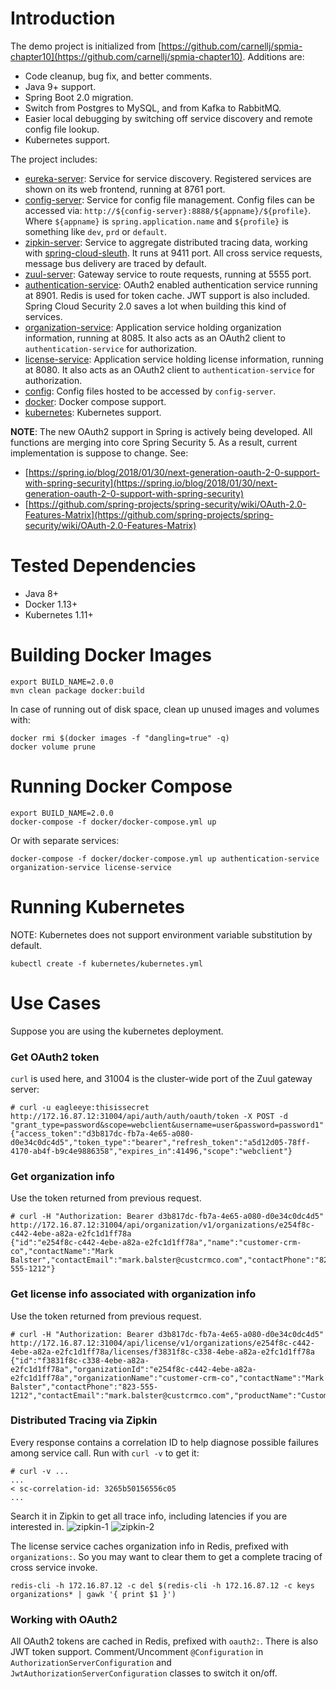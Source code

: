 # Introduction
The demo project is initialized from [https://github.com/carnellj/spmia-chapter10](https://github.com/carnellj/spmia-chapter10). Additions are:
- Code cleanup, bug fix, and better comments.
- Java 9+ support.
- Spring Boot 2.0 migration.
- Switch from Postgres to MySQL, and from Kafka to RabbitMQ.
- Easier local debugging by switching off service discovery and remote config file lookup.
- Kubernetes support.

The project includes:
- [eureka-server](eureka-server): Service for service discovery. Registered services are shown on its web frontend, running at 8761 port.
- [config-server](config-server): Service for config file management. Config files can be accessed via: `http://${config-server}:8888/${appname}/${profile}`. Where `${appname}` is `spring.application.name` and `${profile}` is something like `dev`, `prd` or `default`.
- [zipkin-server](zipkin-server): Service to aggregate distributed tracing data, working with [spring-cloud-sleuth](https://github.com/spring-cloud/spring-cloud-sleuth/). It runs at 9411 port. All cross service requests, message bus delivery are traced by default.
- [zuul-server](zuul-server): Gateway service to route requests, running at 5555 port.
- [authentication-service](authentication-service): OAuth2 enabled authentication service running at 8901. Redis is used for token cache. JWT support is also included. Spring Cloud Security 2.0 saves a lot when building this kind of services. 
- [organization-service](organization-service): Application service holding organization information, running at 8085. It also acts as an OAuth2 client to `authentication-service` for authorization.
- [license-service](license-service): Application service holding license information, running at 8080. It also acts as an OAuth2 client to `authentication-service` for authorization.
- [config](config): Config files hosted to be accessed by `config-server`.
- [docker](docker): Docker compose support.
- [kubernetes](kubernetes): Kubernetes support.

**NOTE**: The new OAuth2 support in Spring is actively being developed. All functions are merging into core Spring Security 5. As a result, current implementation is suppose to change. See:
- [https://spring.io/blog/2018/01/30/next-generation-oauth-2-0-support-with-spring-security](https://spring.io/blog/2018/01/30/next-generation-oauth-2-0-support-with-spring-security)
- [https://github.com/spring-projects/spring-security/wiki/OAuth-2.0-Features-Matrix](https://github.com/spring-projects/spring-security/wiki/OAuth-2.0-Features-Matrix)

# Tested Dependencies
- Java 8+
- Docker 1.13+
- Kubernetes 1.11+

# Building Docker Images
```
export BUILD_NAME=2.0.0
mvn clean package docker:build
```
In case of running out of disk space, clean up unused images and volumes with:
```
docker rmi $(docker images -f "dangling=true" -q)
docker volume prune
```

# Running Docker Compose
```
export BUILD_NAME=2.0.0
docker-compose -f docker/docker-compose.yml up
```
Or with separate services:
```
docker-compose -f docker/docker-compose.yml up authentication-service organization-service license-service
```

# Running Kubernetes
NOTE: Kubernetes does not support environment variable substitution by default.
```
kubectl create -f kubernetes/kubernetes.yml
```

# Use Cases
Suppose you are using the kubernetes deployment.

### Get OAuth2 token
`curl` is used here, and 31004 is the cluster-wide port of the Zuul gateway server:
```
# curl -u eagleeye:thisissecret http://172.16.87.12:31004/api/auth/auth/oauth/token -X POST -d "grant_type=password&scope=webclient&username=user&password=password1"
{"access_token":"d3b817dc-fb7a-4e65-a080-d0e34c0dc4d5","token_type":"bearer","refresh_token":"a5d12d05-78ff-4170-ab4f-b9c4e9886358","expires_in":41496,"scope":"webclient"}
```
### Get organization info
Use the token returned from previous request.
```
# curl -H "Authorization: Bearer d3b817dc-fb7a-4e65-a080-d0e34c0dc4d5" http://172.16.87.12:31004/api/organization/v1/organizations/e254f8c-c442-4ebe-a82a-e2fc1d1ff78a
{"id":"e254f8c-c442-4ebe-a82a-e2fc1d1ff78a","name":"customer-crm-co","contactName":"Mark Balster","contactEmail":"mark.balster@custcrmco.com","contactPhone":"823-555-1212"}
```
### Get license info associated with organization info
Use the token returned from previous request.
```
# curl -H "Authorization: Bearer d3b817dc-fb7a-4e65-a080-d0e34c0dc4d5" http://172.16.87.12:31004/api/license/v1/organizations/e254f8c-c442-4ebe-a82a-e2fc1d1ff78a/licenses/f3831f8c-c338-4ebe-a82a-e2fc1d1ff78a
{"id":"f3831f8c-c338-4ebe-a82a-e2fc1d1ff78a","organizationId":"e254f8c-c442-4ebe-a82a-e2fc1d1ff78a","organizationName":"customer-crm-co","contactName":"Mark Balster","contactPhone":"823-555-1212","contactEmail":"mark.balster@custcrmco.com","productName":"CustomerPro","licenseType":"user","licenseMax":100,"licenseAllocated":5,"comment":null}
```

### Distributed Tracing via Zipkin
Every response contains a correlation ID to help diagnose possible failures among service call. Run with `curl -v` to get it:
```
# curl -v ...
...
< sc-correlation-id: 3265b50156556c05
...
```
Search it in Zipkin to get all trace info, including latencies if you are interested in.
![zipkin-1](https://raw.githubusercontent.com/gonwan/spring-cloud-demo/master/images/zipkin-1.png)
![zipkin-2](https://raw.githubusercontent.com/gonwan/spring-cloud-demo/master/images/zipkin-2.png)

The license service caches organization info in Redis, prefixed with `organizations:`. So you may want to clear them to get a complete tracing of cross service invoke.
```
redis-cli -h 172.16.87.12 -c del $(redis-cli -h 172.16.87.12 -c keys organizations* | gawk '{ print $1 }')
```

### Working with OAuth2
All OAuth2 tokens are cached in Redis, prefixed with `oauth2:`. There is also JWT token support. Comment/Uncomment `@Configuration` in `AuthorizationServerConfiguration` and `JwtAuthorizationServerConfiguration` classes to switch it on/off.

